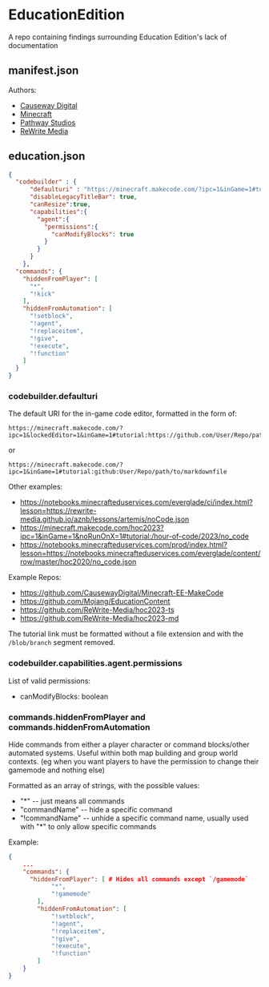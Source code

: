 # EducationEdition

A repo containing findings surrounding Education Edition's lack of documentation

## manifest.json

Authors:

- [Causeway Digital](https://github.com/CausewayDigital)
- [Minecraft](https://github.com/Mojang)
- [Pathway Studios](https://github.com/PathwayStudios)
- [ReWrite Media](https://github.com/ReWrite-Media)

## education.json

```json
{
  "codebuilder" : {
      "defaulturi" : "https://minecraft.makecode.com/?ipc=1&inGame=1#tutorial:github:User/Repo/path/to/markdownfile",
      "disableLegacyTitleBar": true,
      "canResize":true,
      "capabilities":{
        "agent":{
          "permissions":{
            "canModifyBlocks": true
          }
        }
      }
    },
  "commands": {
    "hiddenFromPlayer": [
      "*",
      "!kick"
    ],
    "hiddenFromAutomation": [
      "!setblock",
      "!agent",
      "!replaceitem",
      "!give",
      "!execute",
      "!function"
    ]
  }
}
```

### codebuilder.defaulturi

The default URI for the in-game code editor, formatted in the form of:

```url
https://minecraft.makecode.com/?ipc=1&lockedEditor=1&inGame=1#tutorial:https://github.com/User/Repo/path/to/markdownfile
```

or

```url
https://minecraft.makecode.com/?ipc=1&inGame=1#tutorial:github:User/Repo/path/to/markdownfile
```

Other examples:

- <https://notebooks.minecrafteduservices.com/everglade/ci/index.html?lesson=https://rewrite-media.github.io/aznb/lessons/artemis/noCode.json>
- <https://minecraft.makecode.com/hoc2023?ipc=1&inGame=1&noRunOnX=1#tutorial:/hour-of-code/2023/no_code>
- <https://notebooks.minecrafteduservices.com/prod/index.html?lesson=https://notebooks.minecrafteduservices.com/everglade/content/row/master/hoc2020/no_code.json>

Example Repos:

- <https://github.com/CausewayDigital/Minecraft-EE-MakeCode>
- <https://github.com/Mojang/EducationContent>
- <https://github.com/ReWrite-Media/hoc2023-ts>
- <https://github.com/ReWrite-Media/hoc2023-md>

The tutorial link must be formatted without a file extension and with the `/blob/branch` segment removed.

### codebuilder.capabilities.agent.permissions

List of valid permissions:

- canModifyBlocks: boolean

### commands.hiddenFromPlayer and commands.hiddenFromAutomation

Hide commands from either a player character or command blocks/other automated systems. Useful within both map building and group world contexts. (eg when you want players to have the permission to change their gamemode and nothing else)

Formatted as an array of strings, with the possible values:

- "*" -- just means all commands
- "commandName" -- hide a specific command
- "!commandName" -- unhide a specific command name, usually used with "*" to only allow specific commands

Example:

```json
{
    ...
    "commands": {
      "hiddenFromPlayer": [ # Hides all commands except `/gamemode`
            "*",
            "!gamemode"
        ],
        "hiddenFromAutomation": [
            "!setblock",
            "!agent",
            "!replaceitem",
            "!give",
            "!execute",
            "!function"
        ]
    }
}
```
